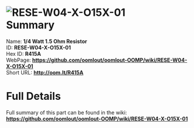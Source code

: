 
![RESE-W04-X-O15X-01](https://github.com/oomlout/oomlout-OOMP/blob/master/parts/RESE-W04-X-O15X-01/RESE-W04-X-O15X-01_420.jpg)   
Summary
=================
  
Name: __1/4 Watt 1.5 Ohm Resistor__    
ID: __RESE-W04-X-O15X-01__   
Hex ID: __R415A__   
WebPage: __https://github.com/oomlout/oomlout-OOMP/wiki/RESE-W04-X-O15X-01__   
Short URL: __http://oom.lt/R415A__   

Full Details
==========================
Full summary of this part can be found in the wiki:   
__https://github.com/oomlout/oomlout-OOMP/wiki/RESE-W04-X-O15X-01__    

